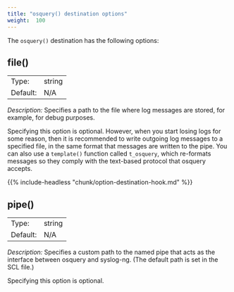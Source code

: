 ```yaml
---
title: "osquery() destination options"
weight:  100
---
```

<!-- DISCLAIMER: This file is based on the syslog-ng Open Source Edition documentation https://github.com/balabit/syslog-ng-ose-guides/commit/2f4a52ee61d1ea9ad27cb4f3168b95408fddfdf2 and is used under the terms of The syslog-ng Open Source Edition Documentation License. The file has been modified by Axoflow. -->

The `osquery()` destination has the following options:


## file()

|          |        |
| -------- | ------ |
| Type:    | string |
| Default: | N/A    |

*Description:* Specifies a path to the file where log messages are stored, for example, for debug purposes.

Specifying this option is optional. However, when you start losing logs for some reason, then it is recommended to write outgoing log messages to a specified file, in the same format that messages are written to the pipe. You can also use a `template()` function called `t_osquery`, which re-formats messages so they comply with the text-based protocol that osquery accepts.

{{% include-headless "chunk/option-destination-hook.md" %}}



## pipe()

|          |        |
| -------- | ------ |
| Type:    | string |
| Default: | N/A    |

*Description:* Specifies a custom path to the named pipe that acts as the interface between osquery and syslog-ng. (The default path is set in the SCL file.)

Specifying this option is optional.

